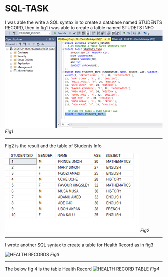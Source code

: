 # SQL-TASK
I was able the write a SQL syntax in to create a database named STUDENTS RECORD, then in fig1 i was able to create a talble named STUDETS INFO 
![](https://github.com/vinemadukpe/SQL-TASK/blob/main/STUDENTS%20INFO%20SYNTAX.png)
*Fig1*

---

Fig2 is the result and the table of Students Info

![](https://github.com/vinemadukpe/SQL-TASK/blob/main/STUDENTS%20INFO%20TABLE.png)
*Fig2*

---

I wrote another SQL syntax to create a table for Health Record as in fig3

![HEALTH RECORDS](https://github.com/vinemadukpe/SQL-TASK/assets/147417142/c5a8dae4-e48e-448b-ba5e-0f9a4b8c3b2a)
*Fig3*

---

The below fig 4 is the table Health Record
![HEALTH RECORD TABLE](https://github.com/vinemadukpe/SQL-TASK/assets/147417142/e5cf46ce-f2b0-4c92-96bc-a2fa841658af)
*Fig4*



